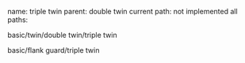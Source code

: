 name: triple twin
parent: double twin
current path: not implemented
all paths:

  basic/twin/double twin/triple twin

  basic/flank guard/triple twin

